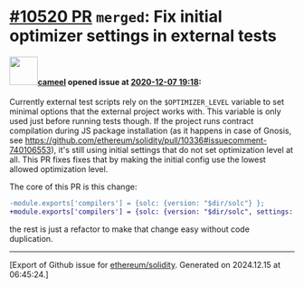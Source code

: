 # [\#10520 PR](https://github.com/ethereum/solidity/pull/10520) `merged`: Fix initial optimizer settings in external tests

#### <img src="https://avatars.githubusercontent.com/u/137030?v=4" width="50">[cameel](https://github.com/cameel) opened issue at [2020-12-07 19:18](https://github.com/ethereum/solidity/pull/10520):

Currently external test scripts rely on the `$OPTIMIZER_LEVEL` variable to set minimal options that the external project works with. This variable is only used just before running tests though. If the project runs contract compilation during JS package installation (as it happens in case of Gnosis, see https://github.com/ethereum/solidity/pull/10336#issuecomment-740106553), it's still using initial settings that do not set optimization level at all. This PR fixes fixes that by making the initial config use the lowest allowed optimization level.

The core of this PR is this change:
```patch
-module.exports['compilers'] = {solc: {version: "$dir/solc"} };
+module.exports['compilers'] = {solc: {version: "$dir/solc", settings: $(solc_settings "$OPTIMIZER_LEVEL" istanbul)}};
```
the rest is just a refactor to make that change easy without code duplication.




-------------------------------------------------------------------------------



[Export of Github issue for [ethereum/solidity](https://github.com/ethereum/solidity). Generated on 2024.12.15 at 06:45:24.]
